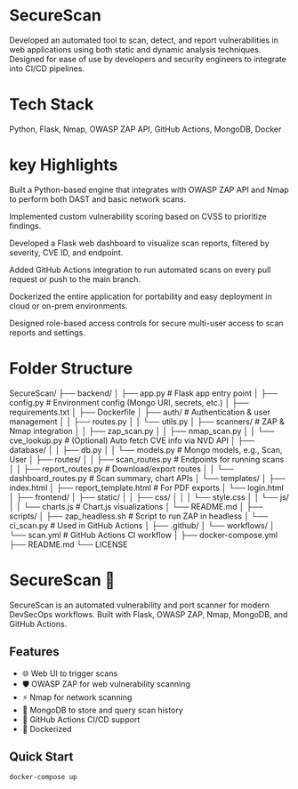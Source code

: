 # SecureScan
Developed an automated tool to scan, detect, and report vulnerabilities in web applications using both static and dynamic analysis techniques. Designed for ease of use by developers and security engineers to integrate into CI/CD pipelines.

# Tech Stack
Python, Flask, Nmap, OWASP ZAP API, GitHub Actions, MongoDB, Docker

# key Highlights
Built a Python-based engine that integrates with OWASP ZAP API and Nmap to perform both DAST and basic network scans.

Implemented custom vulnerability scoring based on CVSS to prioritize findings.

Developed a Flask web dashboard to visualize scan reports, filtered by severity, CVE ID, and endpoint.

Added GitHub Actions integration to run automated scans on every pull request or push to the main branch.

Dockerized the entire application for portability and easy deployment in cloud or on-prem environments.

Designed role-based access controls for secure multi-user access to scan reports and settings.

# Folder Structure 
SecureScan/
├── backend/
│   ├── app.py                     # Flask app entry point
│   ├── config.py                  # Environment config (Mongo URI, secrets, etc.)
│   ├── requirements.txt
│   ├── Dockerfile
│   ├── auth/                      # Authentication & user management
│   │   ├── routes.py
│   │   └── utils.py
│   ├── scanners/                  # ZAP & Nmap integration
│   │   ├── zap_scan.py
│   │   ├── nmap_scan.py
│   │   └── cve_lookup.py          # (Optional) Auto fetch CVE info via NVD API
│   ├── database/
│   │   ├── db.py
│   │   └── models.py              # Mongo models, e.g., Scan, User
│   ├── routes/
│   │   ├── scan_routes.py         # Endpoints for running scans
│   │   ├── report_routes.py       # Download/export routes
│   │   └── dashboard_routes.py    # Scan summary, chart APIs
│   └── templates/
│       ├── index.html
│       ├── report_template.html   # For PDF exports
│       └── login.html
│
├── frontend/
│   ├── static/
│   │   ├── css/
│   │   │   └── style.css
│   │   └── js/
│   │       └── charts.js          # Chart.js visualizations
│   └── README.md
│
├── scripts/
│   ├── zap_headless.sh           # Script to run ZAP in headless
│   └── ci_scan.py                # Used in GitHub Actions
│
├── .github/
│   └── workflows/
│       └── scan.yml              # GitHub Actions CI workflow
│
├── docker-compose.yml
├── README.md
└── LICENSE
# SecureScan 🔐

SecureScan is an automated vulnerability and port scanner for modern DevSecOps workflows. Built with Flask, OWASP ZAP, Nmap, MongoDB, and GitHub Actions.

## Features

- 🌐 Web UI to trigger scans
- 🛡️ OWASP ZAP for web vulnerability scanning
- ⚡ Nmap for network scanning
- 🧠 MongoDB to store and query scan history
- 🚀 GitHub Actions CI/CD support
- 🐳 Dockerized

## Quick Start

```bash
docker-compose up





